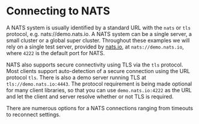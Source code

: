 # Connecting to NATS

A NATS system is usually identified by a standard URL with the `nats` or `tls` protocol, e.g. nats://demo.nats.io. A NATS system can be a single server, a small cluster or a global super cluster. Throughout these examples we will rely on a single test server, provided by [nats.io](https://nats.io), at `nats://demo.nats.io`, where `4222` is the default port for NATS.

NATS also supports secure connectivity using TLS via the `tls` protocol. Most clients support auto-detection of a secure connection using the URL protocol `tls`. There is also a demo server running TLS at `tls://demo.nats.io:4443`. The protocol requirement is being made optional for many client libraries, so that you can use `demo.nats.io:4222` as the URL and let the client and server resolve whether or not TLS is required.

There are numerous options for a NATS connections ranging from timeouts to reconnect settings.